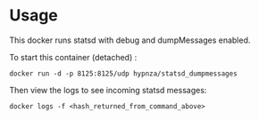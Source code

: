 # Usage

This docker runs statsd with debug and dumpMessages enabled.

To start this container (detached) :

    docker run -d -p 8125:8125/udp hypnza/statsd_dumpmessages

Then view the logs to see incoming statsd messages:

    docker logs -f <hash_returned_from_command_above>
